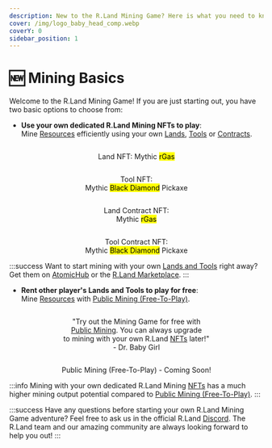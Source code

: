 ```yaml
---
description: New to the R.Land Mining Game? Here is what you need to know!
cover: /img/logo_baby_head_comp.webp
coverY: 0
sidebar_position: 1
---
```


# 🆕 Mining Basics

Welcome to the R.Land Mining Game! If you are just starting out, you have two basic options to choose from:

* **Use your own dedicated R.Land Mining NFTs to play**: \
  Mine [Resources](/tokenomics/in-game-tokens/resources-alloy-circuit-pixel-rgas) efficiently using your own [Lands](/nfts/lands-and-tools.md#lands), [Tools](/nfts/lands-and-tools.md#tools) or [Contracts](/nfts/land-and-tool-contracts).

<div>

<center><img src="/img/rgas_mythic-50e2bc72_comp2.webp" alt="" /><figcaption><p>Land NFT: Mythic <mark style={{ color:'red' }}>rGas</mark></p></figcaption></center>

 

<center><img src="/img/axe_mythic-bcd869e5_comp2.webp" alt="" /><figcaption><p>Tool NFT: <br/>Mythic <mark style={{ color:'purple' }}>Black Diamond</mark> Pickaxe</p></figcaption></center>

</div>

<div>

<center><img src="/img/contract_rgas_legendary-2ee9af38_comp2.webp" alt="" /><figcaption><p>Land Contract NFT: <br/>Mythic <mark style={{ color:'red' }}>rGas</mark></p></figcaption></center>

 

<center><img src="/img/contract_axe_mythic_comp2.png" alt="" /><figcaption><p>Tool Contract NFT:<br/>Mythic <mark style={{ color:'purple' }}>Black Diamond</mark> Pickaxe</p></figcaption></center>

</div>

:::success
Want to start mining with your own [Lands and Tools](/nfts/lands-and-tools) right away? Get them on [AtomicHub](https://wax.atomichub.io/market?collection\_name=rland\&order=desc\&sort=created\&symbol=WAX) or the [R.Land Marketplace](https://market.r.land).
:::

* **Rent other player's Lands and Tools to play for free**: \
  Mine [Resources](/tokenomics/in-game-tokens/resources-alloy-circuit-pixel-rgas) with [Public Mining (Free-To-Play)](public-mining-free-to-play.md).

<div>

<center><img src="/img/thumbs_up_NOsmile_badge (1).png" alt="" /><figcaption><p>"Try out the Mining Game for free with <br/><a href="public-mining-free-to-play.md">Public Mining</a>. You can always upgrade <br/>to mining with your own R.Land <a href="/nfts">NFTs</a> later!"<br/>- Dr. Baby Girl</p></figcaption></center>

 

<center><img src="/img/Public Mining Comp.jpg" alt="" /><figcaption><p>Public Mining (Free-To-Play) - Coming Soon!</p></figcaption></center>

</div>

:::info
Mining with your own dedicated R.Land Mining [NFTs](/nfts) has a much higher mining output potential compared to [Public Mining (Free-To-Play)](public-mining-free-to-play.md).
:::

:::success
Have any questions before starting your own R.Land Mining Game adventure? Feel free to ask us in the official R.Land [Discord](https://discord.com/invite/rland). The R.Land team and our amazing community are always looking forward to help you out!
:::
